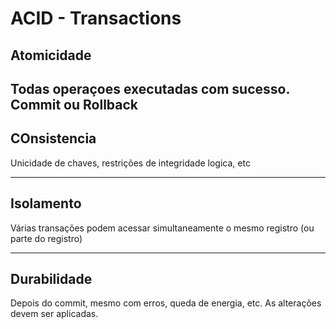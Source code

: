 # ACID - Transactions

## Atomicidade

Todas operaçoes executadas com sucesso. Commit ou Rollback
---
## COnsistencia

Unicidade de chaves, restrições de integridade logica, etc

---
## Isolamento

Várias transações podem acessar simultaneamente o mesmo registro (ou parte do registro)

---
## Durabilidade

Depois do commit, mesmo com erros, queda de energia, etc. As alterações devem ser aplicadas.